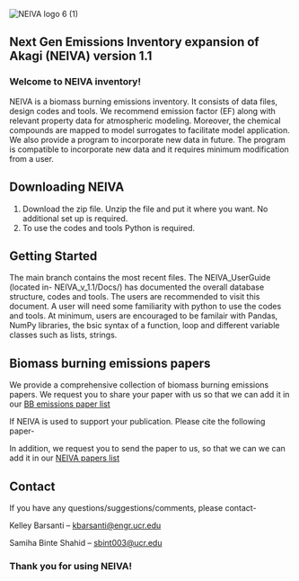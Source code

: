 ![NEIVA logo 6 (1)](https://user-images.githubusercontent.com/99386739/153535888-1af17382-a04f-4b72-a357-039171d48160.png)
## Next Gen Emissions Inventory expansion of Akagi (NEIVA) version 1.1

### Welcome to NEIVA inventory!

NEIVA is a biomass burning emissions inventory. It consists of data files, design codes and tools. We recommend emission factor (EF) along with relevant property data for atmospheric modeling. Moreover, the chemical compounds are mapped to model surrogates to facilitate model application. We also provide a program to incorporate new data in future. The program is compatible to incorporate new data and it requires minimum modification from a user.

## Downloading NEIVA

1) Download the zip file. Unzip the file and put it where you want. No additional set up is required. 
2) To use the codes and tools Python is required.

## Getting Started

The main branch contains the most recent files. The NEIVA_UserGuide (located in- NEIVA_v_1.1/Docs/) has documented the overall database structure, codes and tools. The users are recommended to visit this document. A user will need some familiarity with python to use the codes and tools. At minimum, users are encouraged to be familair with Pandas, NumPy libraries, the bsic syntax of a function, loop and different variable classes such as lists, strings.

## Biomass burning emissions papers

We provide a comprehensive collection of biomass burning emissions papers. We request you to share your paper with us so that we can add it in our [BB emissions paper list](https://docs.google.com/spreadsheets/d/1fOjR0u-PTw9Zq8OsoOfMqCC6bINKlpRvfvY_2e1R25o/edit#gid=0)

If NEIVA is used to support your publication. Please cite the following paper-

In addition, we request you to send the paper to us, so that we can we can add it in our [NEIVA papers list](https://docs.google.com/spreadsheets/d/1uXLA59hYS1TJNgUj3USroiDX7IaCfrBNx_SZjSJkd6Q/edit#gid=0)

## Contact

If you have any questions/suggestions/comments, please contact-

Kelley Barsanti – kbarsanti@engr.ucr.edu

Samiha Binte Shahid – sbint003@ucr.edu

### Thank you for using NEIVA!






